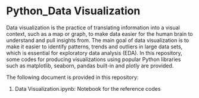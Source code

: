 # Python_Data Visualization

Data visualization is the practice of translating information into a visual context, such as a map or graph, to make data easier for the human brain to understand and pull insights from. The main goal of data visualization is to make it easier to identify patterns, trends and outliers in large data sets, which is essential for exploratory data analysis (EDA). In this repository, some codes for producing visualizations using popular Python libraries such as matplotlib, seaborn, pandas built-in and plotly are provided.

The following document is provided in this repository:
  1. Data Visualization.ipynb: Notebook for the reference codes
